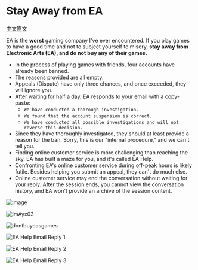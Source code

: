# Stay Away from EA
[中文原文](https://github.com/Ayx03/StayAwayFromEA/blob/main/README.md)

EA is the **worst** gaming company I've ever encountered. If you play games to have a good time and not to subject yourself to misery, **stay away from Electronic Arts (EA), and do not buy any of their games.**

- In the process of playing games with friends, four accounts have already been banned.
- The reasons provided are all empty.
- Appeals (Dispute) have only three chances, and once exceeded, they will ignore you.
- After waiting for half a day, EA responds to your email with a copy-paste:
  - `We have conducted a thorough investigation.`
  - `We found that the account suspension is correct.`
  - `We have conducted all possible investigations and will not reverse this decision.`
- Since they have thoroughly investigated, they should at least provide a reason for the ban. Sorry, this is our "internal procedure," and we can't tell you.
- Finding online customer service is more challenging than reaching the sky. EA has built a maze for you, and it's called EA Help.
- Confronting EA's online customer service during off-peak hours is likely futile. Besides helping you submit an appeal, they can't do much else.
- Online customer service may end the conversation without waiting for your reply. After the session ends, you cannot view the conversation history, and EA won't provide an archive of the session content.

![image](https://github.com/Ayx03/EA/assets/75155322/97e34f39-bd13-487c-926b-0526e0261265)

![ImAyx03](https://github.com/Ayx03/EA/assets/75155322/980dbe21-31fa-47c7-940c-f1bac0260945)

![dontbuyeasgames](https://github.com/Ayx03/EA/assets/75155322/34f1d628-80fc-4f89-a9b7-1daa38ff7e41)

![EA Help Email Reply 1](https://github.com/Ayx03/EA/assets/75155322/14582756-6c00-4c4f-a272-382ded9e38ce)

![EA Help Email Reply 2](https://github.com/Ayx03/EA/assets/75155322/5f49053d-db91-41ff-a0dc-3895cfc6711f)

![EA Help Email Reply 3](https://github.com/Ayx03/EA/assets/75155322/94b74855-4a43-46e9-be04-9d30ee6f3498)
